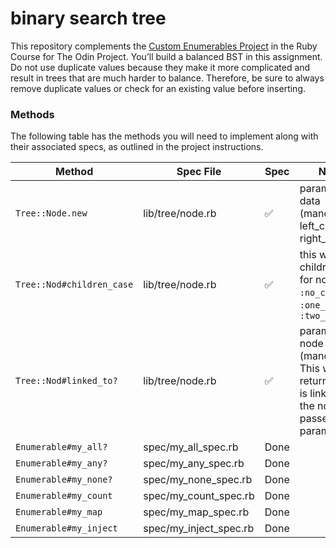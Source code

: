 # binary search tree

This repository complements the [Custom Enumerables Project](https://www.theodinproject.com/lessons/ruby-binary-search-trees) in the Ruby Course for The Odin Project. You’ll build a balanced BST in this assignment. Do not use duplicate values because they make it more complicated and result in trees that are much harder to balance. Therefore, be sure to always remove duplicate values or check for an existing value before inserting.

### Methods

The following table has the methods you will need to implement along with their associated specs, as outlined in the project instructions.

| Method | Spec File | Spec | Notes |
| --- | --- | ---|--- |
| `Tree::Node.new` | lib/tree/node.rb | ✅ | parameters: data (mandatory), left_child, right_child |
| `Tree::Nod#children_case` | lib/tree/node.rb | ✅ | this will return children case for node: `:no_child`, `:one_child` or `:two_children` |
| `Tree::Nod#linked_to?` | lib/tree/node.rb | ✅ | parameters: node (mandatory)<br> This will return if node is linked to the node passed as parameter |
| `Enumerable#my_all?`            | spec/my_all_spec.rb             | Done                                 |                                |
| `Enumerable#my_any?`            | spec/my_any_spec.rb             | Done                                 |                                |
| `Enumerable#my_none?`           | spec/my_none_spec.rb            | Done                                 |                                |
| `Enumerable#my_count`           | spec/my_count_spec.rb           | Done                                 |                                |
| `Enumerable#my_map`             | spec/my_map_spec.rb             | Done                                 |                                |
| `Enumerable#my_inject`          | spec/my_inject_spec.rb          | Done                                 |                                |

